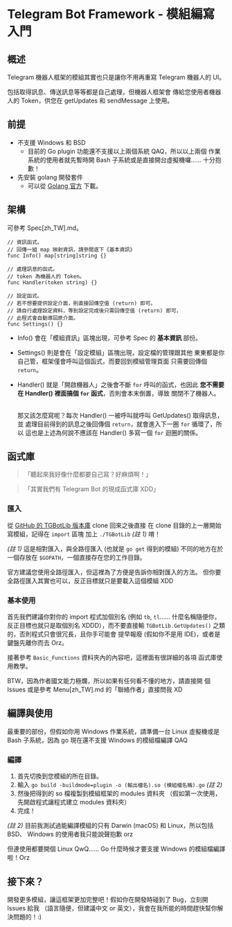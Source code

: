 # Telegram Bot Framework - 模組編寫入門
## 概述
Telegram 機器人框架的模組其實也只是讓你不用再重寫
Telegram 機器人的 UI。

包括取得訊息、傳送訊息等等都是自己處理，但機器人框架會
傳給您使用者機器人的 Token，供您在 getUpdates 和
sendMessage 上使用。

## 前提
<!-- [2] 見「常數列表」部份 -->
- 不支援 Windows 和 BSD
  - 目前的 Go plugin 功能還不支援以上兩個系統 QAQ，所以以上兩個
    作業系統的使用者就先暫時開 Bash 子系統或是直接開台虛擬機囉……
    十分抱歉！
- 先安裝 golang 開發套件
  - 可以從 [Golang 官方][2] 下載。

## 架構
<!-- 譯註：[zh_TW] 請改成您所使用的語言。 -->
可參考 Spec[zh_TW].md。

```
// 資訊函式。
// 回傳一組 map 映射資訊，請參閱底下《基本資訊》
func Info() map[string]string {}

// 處理訊息的函式。
// token 為機器人的 Token。
func Handler(token string) {}

// 設定函式。
// 若不想要提供設定介面，則直接回傳空值 (return) 即可。
// 請自行處理設定資料，等到設定完成後只需回傳空值 (return) 即可，
// 此程式會自動導回原介面。
func Settings() {}
```

- Info() 會在「模組資訊」區塊出現，可參考 Spec 的 **基本資訊**
  部份。

- Settings() 則是會在「設定模組」區塊出現，設定檔的管理跟其他
  東東都是你自己管，框架僅會呼叫這個函式，而要回到模組管理頁面
  只需要回傳個 `return`。

- Handler() 就是「開啟機器人」之後會不斷 `for` 呼叫的函式，也因此
  **您不需要在 Handler() 裡面搞個 `for` 函式**，否則會本末倒置，導致
  關閉不了機器人。<br></br> <!--換行-->
  
  那又該怎麼寫呢？每次 Handler() 一被呼叫就呼叫 GetUpdates() 取得訊息，並
  處理目前得到的訊息之後回傳個 `return`，就會進入下一圈 `for` 循環了，所以
  這也是上述為何說不應該在 Handler() 多寫一個 `for` 迴圈的關係。

## 函式庫
> 「聽起來我好像什麼都要自己寫？好麻煩啊！」

> 「其實我們有 Telegram Bot 的現成函式庫 XDD」

### 匯入
<!-- [1] 見「常數列表」部份 -->
從 [GitHub 的 TGBotLib 版本庫][1] clone 回來之後直接
在 clone 目錄的上一層開始寫模組，記得在 `import` 區塊
加上 `./TGBotLib` _(註 1)_ 唷！

_(註 1)_ 這是相對匯入，與全路徑匯入 (也就是 `go get` 得到的模組)
不同的地方在於一個存放在 `$GOPATH`，一個直接存在您的工作目錄。

官方建議您使用全路徑匯入，但這裡為了方便是告訴你相對匯入的方法。
但你要全路徑匯入其實也可以，反正目標就只是要載入這個模組 XDD

### 基本使用
首先我們建議你對你的 import 程式加個別名 (例如 `tb`, `tl`……
什麼名稱隨便你，反正目標也就只是取個別名 XDDD），而不要直接輸
`TGBotLib.GetUpdates()` 之類的，否則程式只會很冗長，且你手可能會
提早報廢 (假如你不是用 IDE)，或者是鍵盤先離你而去 Orz。

接著參考 `Basic_Functions` 資料夾內的內容吧，這裡面有很詳細的各項
函式庫使用教學。

<!-- 譯註：[zh_TW] 請改成您所使用的語言。 -->
BTW，因為作者國文能力極爛，所以如果有任何看不懂的地方，請直接開
個 Issues 或是參考 Menu[zh_TW].md 的「聯絡作者」直接問我 XD

## 編譯與使用
最重要的部份，但假如你用 Windows 作業系統，請準備一台 Linux 虛擬機或是
Bash 子系統，因為 go 現在還不支援 Windows 的模組檔編譯 QAQ

### 編譯
1. 首先切換到您模組的所在目錄。
2. 輸入 `go build -buildmode=plugin -o (輸出檔名).so (模組檔名稱).go` _(註 2)_
3. 然後把得到的 so 檔複製到模組框架的 modules 資料夾
  （假如第一次使用，先開啟程式讓程式建立 modules 資料夾）
4. 完成！

_(註 2)_ 目前我測試過能編譯模組的只有 Darwin (macOS) 和 Linux，所以包括 BSD、
Windows 的使用者我只能說聲抱歉 orz

但連使用都要開個 Linux QwQ…… Go 什麼時候才要支援 Windows 的模組檔編譯啦！Orz

## 接下來？
開發更多模組，讓這框架更加完整吧！假如你在開發時碰到了 Bug，立刻開 Issues 給我
（語言隨便，但建議中文 or 英文），我會在我所能的時間趕快幫你解決問題的！:)

<!-- 常數列表 -->
<!-- [1] Telegram Bot 函式庫位址 -->
[1]: https://github.com/go-tgbot-framework/TGBotLib
<!-- [2] Golang 的官方網站 -->
[2]: https://www.golang.org
